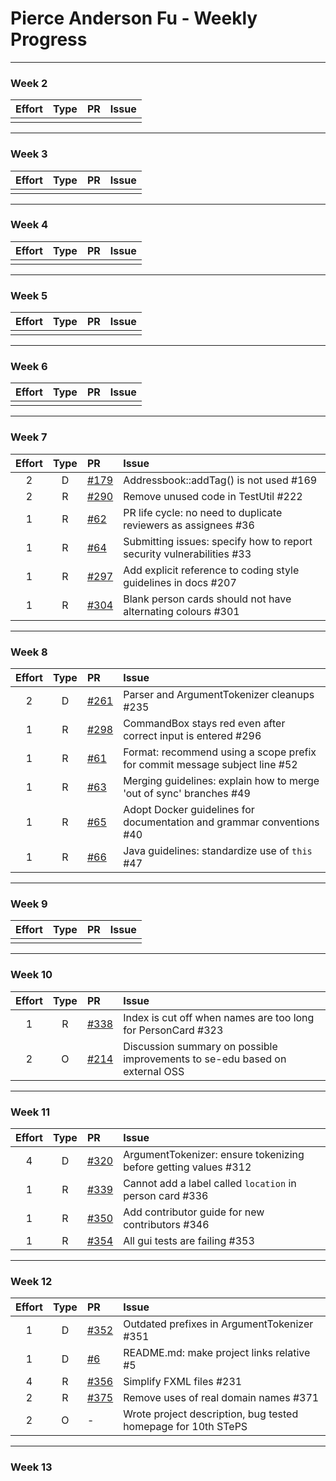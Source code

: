 # Pierce Anderson Fu - Weekly Progress

---

### Week 2

Effort| Type | PR | Issue
:----:|:----:|:-----------|:------
 |  |  | 

---
### Week 3

Effort| Type | PR | Issue
:----:|:----:|:-----------|:------
 |  |  | 

---
### Week 4

Effort| Type | PR | Issue
:----:|:----:|:-----------|:------
 |  |  | 

---
### Week 5

Effort| Type | PR | Issue
:----:|:----:|:-----------|:------
 |  |  | 

---
### Week 6

Effort| Type | PR | Issue
:----:|:----:|:-----------|:------
 |  |  | 

---
### Week 7

Effort| Type | PR | Issue
:----:|:----:|:-----------|:------
2 | D | [#179](https://github.com/se-edu/addressbook-level2/pull/179) | Addressbook::addTag() is not used #169
2 | R | [#290](https://github.com/se-edu/addressbook-level4/pull/290) | Remove unused code in TestUtil #222
1 | R | [#62](https://github.com/oss-generic/process/pull/62) | PR life cycle: no need to duplicate reviewers as assignees #36
1 | R | [#64](https://github.com/oss-generic/process/pull/64) | Submitting issues: specify how to report security vulnerabilities #33
1 | R | [#297](https://github.com/se-edu/addressbook-level4/pull/297) | Add explicit reference to coding style guidelines in docs #207
1 | R | [#304](https://github.com/se-edu/addressbook-level4/pull/304) | Blank person cards should not have alternating colours #301

---
### Week 8

Effort| Type | PR | Issue
:----:|:----:|:-----------|:------
2 | D | [#261](https://github.com/se-edu/addressbook-level4/pull/261) | Parser and ArgumentTokenizer cleanups #235
1 | R | [#298](https://github.com/se-edu/addressbook-level4/pull/298) | CommandBox stays red even after correct input is entered #296
1 | R | [#61](https://github.com/oss-generic/process/pull/61) | Format: recommend using a scope prefix for commit message subject line #52
1 | R | [#63](https://github.com/oss-generic/process/pull/63) | Merging guidelines: explain how to merge 'out of sync' branches #49
1 | R | [#65](https://github.com/oss-generic/process/pull/65) | Adopt Docker guidelines for documentation and grammar conventions #40
1 | R | [#66](https://github.com/oss-generic/process/pull/66) | Java guidelines: standardize use of `this` #47

---
### Week 9

Effort| Type | PR | Issue
:----:|:----:|:-----------|:------
 |  |  |

---
### Week 10

Effort| Type | PR | Issue
:----:|:----:|:-----------|:------
1 | R | [#338](https://github.com/se-edu/addressbook-level4/pull/338) | Index is cut off when names are too long for PersonCard #323
2 | O | [#214](https://github.com/nus-oss/cs3281-website/pull/214) | Discussion summary on possible improvements to se-edu based on external OSS

---
### Week 11

Effort| Type | PR | Issue
:----:|:----:|:-----------|:------
4 | D | [#320](https://github.com/se-edu/addressbook-level4/pull/320) | ArgumentTokenizer: ensure tokenizing before getting values #312
1 | R | [#339](https://github.com/se-edu/addressbook-level4/pull/339) | Cannot add a label called `location` in person card #336
1 | R | [#350](https://github.com/se-edu/addressbook-level4/pull/350) | Add contributor guide for new contributors #346
1 | R | [#354](https://github.com/se-edu/addressbook-level4/pull/354) | All gui tests are failing #353

---
### Week 12

Effort| Type | PR | Issue
:----:|:----:|:-----------|:------
1 | D | [#352](https://github.com/se-edu/addressbook-level4/pull/352) | Outdated prefixes in ArgumentTokenizer #351
1 | D | [#6](https://github.com/se-edu/se-edu.github.io/pull/6) | README.md: make project links relative #5
4 | R | [#356](https://github.com/se-edu/addressbook-level4/pull/356) | Simplify FXML files #231
2 | R | [#375](https://github.com/se-edu/addressbook-level4/pull/375) | Remove uses of real domain names #371
2 | O | - | Wrote project description, bug tested homepage for 10th STePS

---
### Week 13

